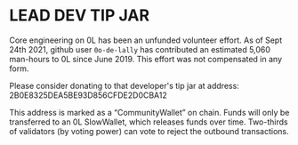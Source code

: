 # LEAD DEV TIP JAR

Core engineering on 0L has been an unfunded volunteer effort. As of Sept 24th 2021, github user `0o-de-lally` has contributed an estimated 5,060 man-hours to 0L since June 2019. This effort was not compensated in any form.

Please consider donating to that developer's tip jar at address: 2B0E8325DEA5BE93D856CFDE2D0CBA12

This address is marked as a “CommunityWallet” on chain. Funds will only be transferred to an 0L SlowWallet, which releases funds over time. Two-thirds of validators (by voting power) can vote to reject the outbound transactions.
